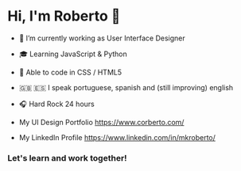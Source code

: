 # Hi, I'm Roberto 👋


- :triangular_ruler: I’m currently working as User Interface Designer
- :mortar_board: Learning JavaScript & Python
- :milky_way: Able to code in CSS / HTML5
- :gb: :es: I speak portuguese, spanish and (still improving) english
- :headphones: Hard Rock 24 hours


- My UI Design Portfolio https://www.corberto.com/
- My LinkedIn Profile https://www.linkedin.com/in/mkroberto/

### Let's learn and work together!
